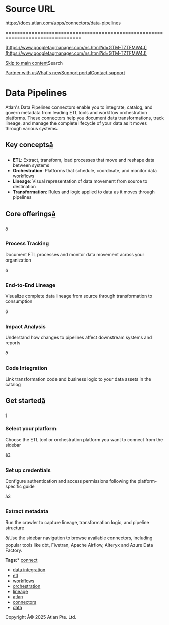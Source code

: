 # Source URL
https://docs.atlan.com/apps/connectors/data-pipelines

================================================================================

<!--
canonical: https://docs.atlan.com/apps/connectors/data-pipelines
link-alternate: https://docs.atlan.com/apps/connectors/data-pipelines
meta-description: Learn how to connect your data pipelines to Atlan. Explore ETL tools, workflow orchestration, and lineage tracking to build a comprehensive view of your data movement.
meta-docsearch:docusaurus_tag: docs-default-current
meta-docsearch:language: en
meta-docsearch:version: current
meta-docusaurus_locale: en
meta-docusaurus_tag: docs-default-current
meta-docusaurus_version: current
meta-generator: Docusaurus v3.8.1
meta-og-description: Learn how to connect your data pipelines to Atlan. Explore ETL tools, workflow orchestration, and lineage tracking to build a comprehensive view of your data movement.
meta-og-locale: en
meta-og-title: Data Pipelines | Atlan Documentation
meta-og-url: https://docs.atlan.com/apps/connectors/data-pipelines
meta-twitter:card: summary_large_image
meta-viewport: width=device-width,initial-scale=1
title: Data Pipelines | Atlan Documentation
-->

[https://www.googletagmanager.com/ns.html?id=GTM-TZTFMW4J](https://www.googletagmanager.com/ns.html?id=GTM-TZTFMW4J)

[Skip to main content](#__docusaurus_skipToContent_fallback)Search

[Partner with us](https://docs.google.com/forms/d/e/1FAIpQLScuAIhCm2GS7YFstrOjawbP8J7PUmOynQo7wI2yGCcCyEcVSw/viewform)[What's new](https://shipped.atlan.com/)[Support portal](https://atlan.zendesk.com/auth/v2/login/signin?return_to=https%3A%2F%2Fatlan.zendesk.com%2Fhc%2Fen-us&theme=hc&locale=en-us&brand_id=1900000425113&auth_origin=1900000425113%2Cfalse%2Ctrue)[Contact support](/support/submit-request)

Data Pipelines
==============

Atlan's Data Pipelines connectors enable you to integrate, catalog, and govern metadata from leading ETL tools and workflow orchestration platforms. These connectors help you document data transformations, track lineage, and manage the complete lifecycle of your data as it moves through various systems.

Key concepts[â](#key-concepts "Direct link to Key concepts")
--------------------------------------------------------------

* **ETL**: Extract, transform, load processes that move and reshape data between systems
* **Orchestration**: Platforms that schedule, coordinate, and monitor data workflows
* **Lineage**: Visual representation of data movement from source to destination
* **Transformation**: Rules and logic applied to data as it moves through pipelines

Core offerings[â](#core-offerings "Direct link to Core offerings")
--------------------------------------------------------------------

ð

### Process Tracking

Document ETL processes and monitor data movement across your organization

ð

### End\-to\-End Lineage

Visualize complete data lineage from source through transformation to consumption

ð

### Impact Analysis

Understand how changes to pipelines affect downstream systems and reports

ð

### Code Integration

Link transformation code and business logic to your data assets in the catalog

Get started[â](#get-started "Direct link to Get started")
-----------------------------------------------------------

1

### Select your platform

Choose the ETL tool or orchestration platform you want to connect from the sidebar

â2

### Set up credentials

Configure authentication and access permissions following the platform\-specific guide

â3

### Extract metadata

Run the crawler to capture lineage, transformation logic, and pipeline structure

ð¡Use the sidebar navigation to browse available connectors, including popular tools like dbt, Fivetran, Apache Airflow, Alteryx and Azure Data Factory.

**Tags:*** [connect](/tags/connect)
* [data integration](/tags/data-integration)
* [etl](/tags/etl)
* [workflows](/tags/workflows)
* [orchestration](/tags/orchestration)
* [lineage](/tags/lineage)
* [atlan](/tags/atlan)
* [connectors](/tags/connectors)
* [data](/tags/data)

Copyright Â© 2025 Atlan Pte. Ltd.

